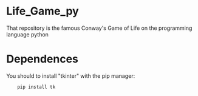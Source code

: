 # Life_Game_py
That repository is the famous Conway's Game of Life on the programming language python

# Dependences

You should to install "tkinter" with the pip manager:
```
    pip install tk
```

